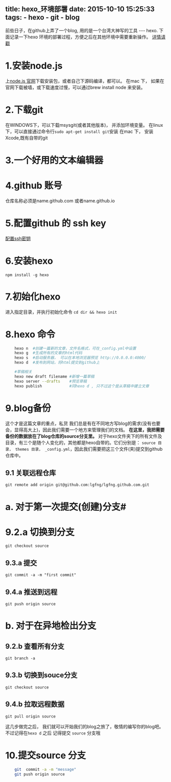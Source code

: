 title: hexo_环境部署
date: 2015-10-10 15:25:33
tags: 
    - hexo 
    - git 
    - blog
---

前些日子，在github上弄了一个blog, 用的是一个台湾大神写的工具 --- hexo.
下面记录一下hexo 环境的部署过程，方便之后在其他环境中需要重新操作。
[详情请戳](http://ibruce.info/2013/11/22/hexo-your-blog/)
<!--more-->

# 1.安装node.js
上[node.js 官网](https://nodejs.org/en/)下载安装包，或者自己下源码编译，都可以。
在mac 下， 如果在官网下载被墙，或下载速度过慢，可以通过brew install node 来安装。
# 2.下载git
在WINDOWS下，可以下载msysgit(或者其他版本)， 并添加环境变量。
在linux 下，可以直接通过命令行`sudo apt-get install git`安装
在mac 下， 安装Xcode,既有自带的git
# 3.一个好用的文本编辑器
# 4.github 账号
仓库名称必须是name.github.com 或者name.github.io
# 5.配置github 的 ssh key
[配置ssh密钥](https://lgfng.github.io/2015/10/10/配置ssh密钥/)
# 6.安装hexo 
`npm install -g hexo`
# 7.初始化hexo
进入指定目录，并执行初始化命令 
`cd dir && hexo init`
# 8.hexo 命令
```bash
    hexo n  #创建一篇新的文章，文件名格式，可在_config.yml中设置
    hexo g  #生成所有的文章的html代码
    hexo s  #启动服务器， 可以在本地浏览器预览 http://0.0.0.0:4000/
    hexo d  #发布到网站，将html提交到github上

    #草稿相关
    hexo new draft filename #新增一篇草稿
    hexo server --drafts    #预览草稿
    hexo publish            #同hexo d , 只不过这个是从草稿中建立文章
```
# 9.blog备份
这个才是这篇文章的重点，私货
我们总是有在不同地方写blog的需求(没有也要会，显得高大上)，因此我们需要一个地方来管理我们的文档。
**在这里，我把需要备份的数据放在了blog仓库的source分支里。**
对于hexo文件夹下的所有文件及目录，有三个是随个人变化的，其他都是hexo自带的。它们分别是：
`source 目录， themes 目录， _config.yml`，因此我们需要把这三个文件(夹)提交到github仓库中。

## 9.1 关联远程仓库
`git remote add origin git@github.com:lgfng/lgfng.github.com.git`

# a. 对于第一次提交(创建)分支#
# 9.2.a 切换到分支
`git checkout source`
## 9.3.a 提交
`git commit -a -m "first commit"`
## 9.4.a 推送到远程
`git push origin source`

# b. 对于在异地检出分支
## 9.2.b 查看所有分支
`git branch -a`
## 9.3.b 切换到souce分支
`git checkout source`
## 9.4.b 拉取远程数据
`git pull origin source`

这几步做完之后， 我们就可以开始我们的blog之旅了，敬情的编写你的blog吧。不过记得在`hexo d` 之后 记得提交 `source` 分支哦
# 10.提交source 分支
```bash
    git  commit -a -m "message"
    git push origin source
```

